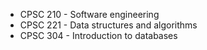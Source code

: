 - CPSC 210 - Software engineering 
- CPSC 221 - Data structures and algorithms
- CPSC 304 - Introduction to databases

